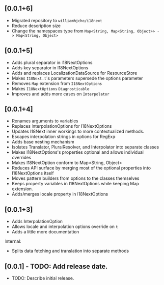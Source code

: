 ## [0.0.1+6]

* Migrated repository to `williamhjcho/i18next`
* Reduce description size
* Change the namespaces type from `Map<String, Map<String, Object>> -> Map<String, Object>`

## [0.0.1+5]

* Adds plural separator in I18NextOptions
* Adds key separator in I18NextOptions
* Adds and replaces LocalizationDataSource for ResourceStore
* Makes `I18Next.t`'s parameters supersede the options parameter
* Removes `Map` extension from `I18NextOptions`
* Makes `I18NextOptions` `Diagnosticable`
* Improves and adds more cases on `Interpolator`

## [0.0.1+4]

* Renames arguments to variables
* Replaces InterpolationOptions for I18NextOptions
* Updates I18Next inner workings to more contextualized methods.
* Escapes interpolation strings in options for RegExp
* Adds base nesting mechanism
* Isolates Translator, PluralResolver, and Interpolator into separate classes
* Makes I18NextOptions's properties optional and allows individual overrides
* Makes I18NextOption conform to Map<String, Object>
* Reduces API surface by merging most of the optional properties into I18NextOptions itself
* Moves pattern builders from options to the classes themselves
* Keeps property variables in I18NextOptions while keeping Map extension.
* Adds/merges locale property in I18NextOptions

## [0.0.1+3]

* Adds InterpolationOption
* Allows locale and interpolation options override on `t`
* Adds a little more documentation

Internal:
* Splits data fetching and translation into separate methods

## [0.0.1] - TODO: Add release date.

* TODO: Describe initial release.
